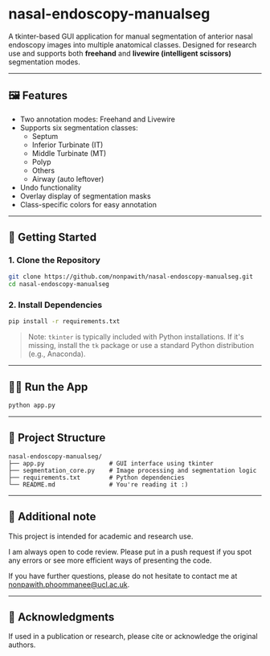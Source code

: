 # nasal-endoscopy-manualseg

A tkinter-based GUI application for manual segmentation of anterior nasal endoscopy images into multiple anatomical classes. Designed for research use and supports both **freehand** and **livewire (intelligent scissors)** segmentation modes.

---

## 🖼️ Features

- Two annotation modes: Freehand and Livewire
- Supports six segmentation classes:
  - Septum
  - Inferior Turbinate (IT)
  - Middle Turbinate (MT)
  - Polyp
  - Others
  - Airway (auto leftover)
- Undo functionality
- Overlay display of segmentation masks
- Class-specific colors for easy annotation

---

## 🚀 Getting Started

### 1. Clone the Repository

```bash
git clone https://github.com/nonpawith/nasal-endoscopy-manualseg.git
cd nasal-endoscopy-manualseg
```

### 2. Install Dependencies

```bash
pip install -r requirements.txt
```

> Note: `tkinter` is typically included with Python installations. If it's missing, install the `tk` package or use a standard Python distribution (e.g., Anaconda).

---

## 🏃‍♂️ Run the App

```bash
python app.py
```

---

## 📁 Project Structure

```
nasal-endoscopy-manualseg/
├── app.py                  # GUI interface using tkinter
├── segmentation_core.py    # Image processing and segmentation logic
├── requirements.txt        # Python dependencies
└── README.md               # You're reading it :)
```

---

## 📄 Additional note

This project is intended for academic and research use.

I am always open to code review. Please put in a push request if you spot any errors or see more efficient ways of presenting the code.

If you have further questions, please do not hesitate to contact me at nonpawith.phoommanee@ucl.ac.uk.

---

## 🤝 Acknowledgments

If used in a publication or research, please cite or acknowledge the original authors.
